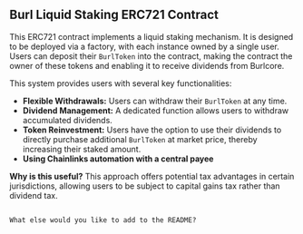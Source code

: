 ## Burl Liquid Staking ERC721 Contract

This ERC721 contract implements a liquid staking mechanism. It is designed to be deployed via a factory, with each instance owned by a single user. Users can deposit their `BurlToken` into the contract, making the contract the owner of these tokens and enabling it to receive dividends from Burlcore.

This system provides users with several key functionalities:
*   **Flexible Withdrawals:** Users can withdraw their `BurlToken` at any time.
*   **Dividend Management:** A dedicated function allows users to withdraw accumulated dividends.
*   **Token Reinvestment:** Users have the option to use their dividends to directly purchase additional `BurlToken` at market price, thereby increasing their staked amount.
*   **Using Chainlinks automation with a central payee**

**Why is this useful?**
This approach offers potential tax advantages in certain jurisdictions, allowing users to be subject to capital gains tax rather than dividend tax.
```

What else would you like to add to the README?

